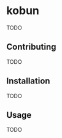 kobun
=====

TODO

Contributing
------------

TODO

Installation
------------

TODO

Usage
-----

TODO
